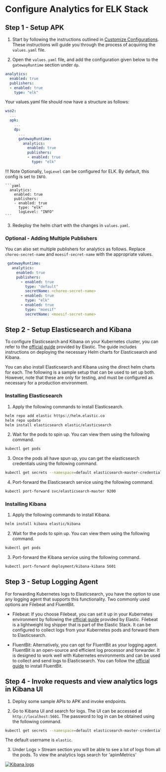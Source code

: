 # Configure Analytics for ELK Stack

## Step 1 - Setup APK

1. Start by following the instructions outlined in [Customize Configurations](../Customize-Configurations.md). These instructions will guide you through the process of acquiring the `values.yaml` file.
   
2. Open the `values.yaml` file, and add the configuration given below to the `gatewayRuntime` section under `dp`. 
```yaml
analytics:
  enabled: true
  publishers:
  - enabled: true
    type: "elk"
```

Your values.yaml file should now have a structure as follows:
```yaml
wso2:
  ...
  apk:
    ...
    dp:
      ...
      gatewayRuntime:
        analytics:
          enabled: true
          publishers:
          - enabled: true
            type: "elk"
```

!!! Note
    Optionally, `logLevel` can be configured for ELK. By default, this config is set to `INFO`.

    ```yaml
      analytics:
        enabled: true
        publishers:
        - enabled: true
          type: "elk"
          logLevel: "INFO"
    ```

3. Redeploy the helm chart with the changes in `values.yaml`.

### Optional - Adding Multiple Publishers

You can also set multiple publishers for analytics as follows. Replace `choreo-secret-name` and `moesif-secret-name` with the appropriate values.

```yaml
 gatewayRuntime:
   analytics:
     enabled: true
     publishers:
       - enabled: true
         type: "default"
         secretName: <choreo-secret-name>
       - enabled: true
         type: "elk"
       - enabled: true
         type: "moesif"
         secretName: <moesif-secret-name>
```

## Step 2 - Setup Elasticsearch and Kibana

To configure Elasticsearch and Kibana on your Kubernetes cluster, you can refer to the [official guide](https://www.elastic.co/guide/en/cloud-on-k8s/current/k8s-stack-helm-chart.html) provided by Elastic. The guide includes instructions on deploying the necessary Helm charts for Elasticsearch and Kibana.

You can also install Elasticsearch and Kibana using the direct helm charts for each. The following is a sample setup that can be used to set up both. However, note that these are only for testing, and must be configured as necessary for a production environment.

### Installing Elasticsearch

1. Apply the following commands to install Elasticsearch.

```bash
helm repo add elastic https://helm.elastic.co
helm repo update
helm install elasticsearch elastic/elasticsearch
```

2. Wait for the pods to spin up. You can view them using the following command.
   
```bash
kubectl get pods
```

3. Once the pods all have spun up, you can get the elasticsearch credentials using the following command.
   
```bash
kubectl get secrets --namespace=default elasticsearch-master-credentials -ojsonpath='{.data.password}' | base64 -d
```

4. Port-forward the Elasticsearch service using the following command.
   
```bash
kubectl port-forward svc/elasticsearch-master 9200
```

### Installing Kibana

1. Apply the following commands to install Kibana.

```bash
helm install kibana elastic/kibana 
```

2. Wait for the pods to spin up. You can view them using the following command.

```bash
kubectl get pods
```

3. Port-forward the Kibana service using the following command.

```bash
kubectl port-forward deployment/kibana-kibana 5601
```

## Step 3 - Setup Logging Agent 

For forwarding Kubernetes logs to Elasticsearch, you have the option to use any logging agent that supports this functionality. Two commonly used options are Filebeat and FluentBit.

   - Filebeat: If you choose Filebeat, you can set it up in your Kubernetes environment by following the [official guide](https://www.elastic.co/guide/en/beats/filebeat/current/running-on-kubernetes.html) provided by Elastic. Filebeat is a lightweight log shipper that is part of the Elastic Stack. It can be configured to collect logs from your Kubernetes pods and forward them to Elasticsearch.

   - FluentBit: Alternatively, you can opt for FluentBit as your logging agent. FluentBit is an open-source and efficient log processor and forwarder. It is designed to work well with Kubernetes environments and can be used to collect and send logs to Elasticsearch. You can follow the [official guide](https://docs.fluentbit.io/manual/installation/kubernetes) to install FluentBit.


## Step 4 - Invoke requests and view analytics logs in Kibana UI

1. Deploy some sample APIs to APK and invoke endpoints.
   
2. Go to Kibana UI and search for logs. The UI can be accessed at `http://localhost:5601`. The password to log in can be obtained using the following command.
   
```bash
kubectl get secrets --namespace=default elasticsearch-master-credentials -ojsonpath='{.data.password}' | base64 -d
```

The default username is `elastic`.

3. Under Logs > Stream section you will be able to see a lot of logs from all the pods. To view the analytics logs search for 'apimMetrics'

[![Kibana logs](../../assets/img/analytics/kibana-logs-view.png)](../../assets/img/analytics/kibana-logs-view.png)

